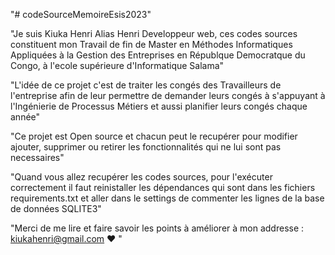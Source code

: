 "# codeSourceMemoireEsis2023" 

"Je suis Kiuka Henri Alias Henri Developpeur web, ces codes sources constituent mon Travail de fin de Master en Méthodes Informatiques Appliquées à la Gestion des Entreprises en Républque Democratque du Congo, à l'ecole supérieure d'Informatique Salama"

"L'idée de ce projet c'est de traiter les congés des Travailleurs de l'entreprise afin de leur permettre de demander leurs congés à s'appuyant à l'Ingénierie de Processus Métiers et aussi planifier leurs congés chaque année"

"Ce projet est Open source et chacun peut le recupérer pour modifier ajouter, supprimer ou  retirer les fonctionnalités qui ne lui sont pas necessaires"

"Quand vous allez recupérer les codes sources, pour l'exécuter correctement il faut reinistaller les dépendances qui sont dans les fichiers requirements.txt et aller dans le settings de commenter les lignes de la base de données SQLITE3"

"Merci de me lire et faire savoir les points à améliorer à mon addresse : kiukahenri@gmail.com ❤️ "



